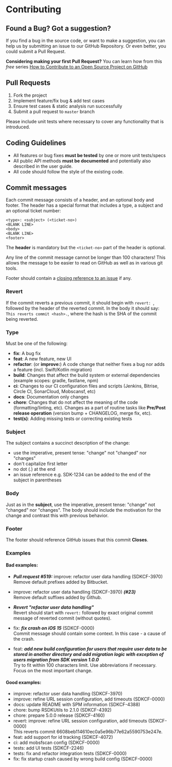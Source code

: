 # Contributing

## Found a Bug? Got a suggestion?

If you find a bug in the source code, or want to make a suggestion, you can help us by submitting an issue to our GitHub Repository. Or even better, you could submit a Pull Request.

**Considering making your first Pull Request?** You can learn how from this *free* series [How to Contribute to an Open Source Project on GitHub](https://egghead.io/series/how-to-contribute-to-an-open-source-project-on-github)

## Pull Requests

1. Fork the project
2. Implement feature/fix bug & add test cases
3. Ensure test cases & static analysis run successfully
4. Submit a pull request to `master` branch

Please include unit tests where necessary to cover any functionality that is introduced.

## Coding Guidelines

* All features or bug fixes **must be tested** by one or more unit tests/specs
* All public API methods **must be documented** and potentially also described in the user guide.
* All code should follow the style of the existing code.

## Commit messages

Each commit message consists of a header, and an optional body and footer. The header has a special format that includes a type, a subject and an optional ticket number:

```
<type>: <subject> (<ticket-no>)
<BLANK LINE>
<body>
<BLANK LINE>
<footer>
```

The **header** is mandatory but the `<ticket-no>` part of the header is optional.

Any line of the commit message cannot be longer than 100 characters! This allows the message to be easier
to read on GitHub as well as in various git tools.

Footer should contain a [closing reference to an issue](https://help.github.com/articles/closing-issues-via-commit-messages/) if any.

### Revert

If the commit reverts a previous commit, it should begin with `revert: `, followed by the header of the reverted commit. In the body it should say: `This reverts commit <hash>.`, where the hash is the SHA of the commit being reverted.

### Type

Must be one of the following:

* **fix**: A bug fix
* **feat**: A new feature, new UI
* **refactor**: (or **improve:**) A code change that neither fixes a bug nor adds a feature (incl. Swift/Kotlin migration)
* **build**: Changes that affect the build system or external dependencies (example scopes: gradle, fastlane, npm)
* **ci**: Changes to our CI configuration files and scripts (Jenkins, Bitrise, Circle CI, SonarCloud, Mobscansf, etc)
* **docs**: Documentation only changes
* **chore**: Changes that do not affect the meaning of the code (formatting/linting, etc). Changes as a part of routine tasks like **Pre/Post release operation** (version bump + CHANGELOG, merge fix, etc).
* **test(s)**: Adding missing tests or correcting existing tests


### Subject

The subject contains a succinct description of the change:

* use the imperative, present tense: "change" not "changed" nor "changes"
* don't capitalize first letter
* no dot (.) at the end
* an issue reference e.g. SDK-1234 can be added to the end of the subject in parentheses


### Body

Just as in the **subject**, use the imperative, present tense: "change" not "changed" nor "changes".
The body should include the motivation for the change and contrast this with previous behavior.

### Footer
The footer should reference GitHub issues that this commit **Closes**.

### Examples
#### Bad examples:
* _**Pull request #519:**_ improve: refactor user data handling (SDKCF-3970)
<br>Remove default prefixes added by Bitbucket.
 
* improve: refactor user data handling (SDKCF-3970) _**(#23)**_
<br>Remove default suffixes added by Github.
 
* _**Revert "refactor user data handling"**_
<br>Revert should start with `revert:` followed by exact original commit message of reverted commit (without quotes).
 
* fix: _**fix crash on iOS 15**_ (SDKCF-0000)
<br>Commit message should contain some context. In this case - a cause of the crash.
 
* feat: _**add new build configuration for users that require user data to be stored in another directory and add migration logic with exception of users migration from SDK version 1.0.0**_
<br>Try to fit within 100 characters limit. Use abbreviations if necessary. Focus on the most important change.

#### Good examples:
* improve: refactor user data handling (SDKCF-3970)
* improve: refine URL session configuration, add timeouts (SDKCF-0000)
* docs: update README with SPM information (SDKCF-4388)
* chore: bump RSDKUtils to 2.1.0 (SDKCF-4392)
* chore: prepare 5.0.0 release (SDKCF-4160)
* revert: improve: refine URL session configuration, add timeouts (SDKCF-0000)
<br>This reverts commit 6608beb114610ec0a5e96b77e62a5590753e247e.
* feat: add support for id tracking (SDKCF-4072)
* ci: add mobsfscan config (SDKCF-0000)
* tests: add UI tests (SDKCF-2246)
* tests: fix and refactor integration tests (SDKCF-0000)
* fix: fix startup crash caused by wrong build config (SDKCF-0000)

